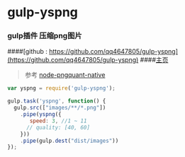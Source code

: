 # gulp-yspng

### gulp插件 压缩png图片

####[github : https://github.com/qq4647805/gulp-yspng](https://github.com/qq4647805/gulp-yspng)
####[主页](https://qq4647805.github.io/gulp-yspng)

> 参考 [node-pngquant-native](https://www.npmjs.com/package/node-pngquant-native)

```javascript
var yspng = require('gulp-yspng');

gulp.task('yspng', function() {
  gulp.src(["images/**/*.png"])
    .pipe(yspng({
       speed: 3, //1 ~ 11
      // quality: [40, 60]
    }))
    .pipe(gulp.dest("dist/images"))
});
